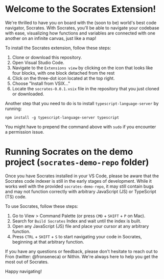 # Welcome to the Socrates Extension!

We're thrilled to have you on board with the (soon to be)  world's best code navigator, Socrates. With Socrates, you'll be able to navigate your codebase with ease, visualizing how functions and variables are connected with one another on an infinite canvas, just like a map!

To install the Socrates extension, follow these steps:

1. Clone or download this repository.
1. Open Visual Studio Code.
1. Navigate to the `Extensions view` by clicking on the icon that looks like four blocks, with one block detached from the rest
1. Click on the three-dot icon located at the top right.
1. Choose "Install from VSIX..."
1. Locate the `socrates-0.0.1.vsix` file in the repository that you just cloned or downloaded.

Another step that you need to do is to install `typescript-language-server` by running:

```
npm install -g typescript-language-server typescript
```

You might have to prepend the command above with `sudo` if you encounter a permission issue.

# Running Socrates on the demo project (`socrates-demo-repo` folder)

Once you have Socrates installed in your VS Code, please be aware that the Socrates code indexer is still in the early stages of development. While it works well with the provided `socrates-demo-repo`, it may still contain bugs and may not function correctly with arbitrary JavaScript (JS) or TypeScript (TS) code.

To use Socrates, follow these steps:

1. Go to View > Command Palette (or press `CMD` + `SHIFT` + `P` on Mac).
1. Search for `Build Socrates` Index and wait until the index is built.
1. Open any JavaScript (JS) file and place your cursor at any arbitrary function.
1. Press `CTRL` + `SHIFT` + `S` to start navigating your code in Socrates, beginning at that arbitrary function.

If you have any questions or feedback, please don't hesitate to reach out to Fron (twitter: @fronseneca) or Nithin. We're always here to help you get the most out of Socrates.

Happy navigating!
